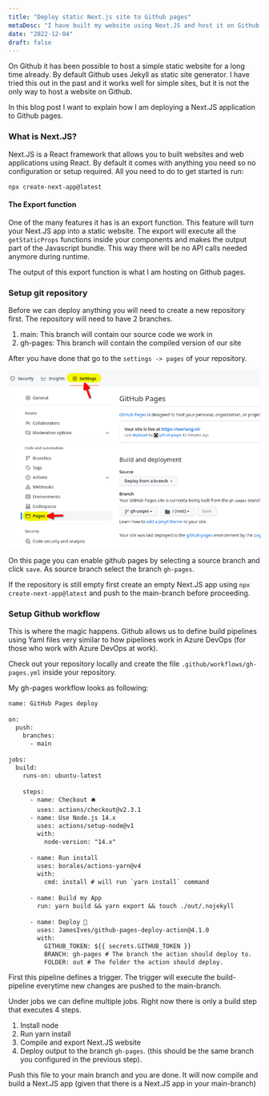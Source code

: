 ```yaml
---
title: "Deploy static Next.js site to Github pages"
metaDesc: "I have built my website using Next.JS and host it on Github pages. In this blog I will show I have have configured my github repository."
date: "2022-12-04"
draft: false
---
```


On Github it has been possible to host a simple static website for a long time already. By default Github uses Jekyll as static site generator. I have tried this out in the past and it works well for simple sites, but it is not the only way to host a website on Github.

In this blog post I want to explain how I am deploying a Next.JS application to Github pages.

### What is Next.JS?

Next.JS is a React framework that allows you to built websites and web applications using React. By default it comes with anything you need so no configuration or setup required. All you need to do to get started is run:

```
npx create-next-app@latest
```

#### The Export function

One of the many features it has is an export function. This feature will turn your Next.JS app into a static website. The export will execute all the `getStaticProps` functions inside your components and makes the output part of the Javascript bundle. This way there will be no API calls needed anymore during runtime.

The output of this export function is what I am hosting on Github pages.

### Setup git repository

Before we can deploy anything you will need to create a new repository first. The repository will need to have 2 branches.

1. main: This branch will contain our source code we work in
2. gh-pages: This branch will contain the compiled version of our site

After you have done that go to the `settings -> pages` of your repository.

![Screenshot if github settings page](/images/screenshot-ghpages.png)

On this page you can enable github pages by selecting a source branch and click `save`. As source branch select the branch `gh-pages`.

If the repository is still empty first create an empty Next.JS app using `npx create-next-app@latest` and push to the main-branch before proceeding.

### Setup Github workflow

This is where the magic happens. Github allows us to define build pipelines using Yaml files very similar to how pipelines work in Azure DevOps (for those who work with Azure DevOps at work).

Check out your repository locally and create the file `.github/workflows/gh-pages.yml` inside your repository.

My gh-pages workflow looks as following:

```
name: GitHub Pages deploy

on:
  push:
    branches:
      - main

jobs:
  build:
    runs-on: ubuntu-latest

    steps:
      - name: Checkout 🛎️
        uses: actions/checkout@v2.3.1
      - name: Use Node.js 14.x
        uses: actions/setup-node@v1
        with:
          node-version: "14.x"

      - name: Run install
        uses: borales/actions-yarn@v4
        with:
          cmd: install # will run `yarn install` command

      - name: Build my App
        run: yarn build && yarn export && touch ./out/.nojekyll

      - name: Deploy 🚀
        uses: JamesIves/github-pages-deploy-action@4.1.0
        with:
          GITHUB_TOKEN: ${{ secrets.GITHUB_TOKEN }}
          BRANCH: gh-pages # The branch the action should deploy to.
          FOLDER: out # The folder the action should deploy.
```

First this pipeline defines a trigger. The trigger will execute the build-pipeline everytime new changes are pushed to the main-branch.

Under jobs we can define multiple jobs. Right now there is only a build step that executes 4 steps.

1. Install node
2. Run yarn install
3. Compile and export Next.JS website
4. Deploy output to the branch `gh-pages`. (this should be the same branch you configured in the previous step).

Push this file to your main branch and you are done. It will now compile and build a Next.JS app (given that there is a Next.JS app in your main-branch)
